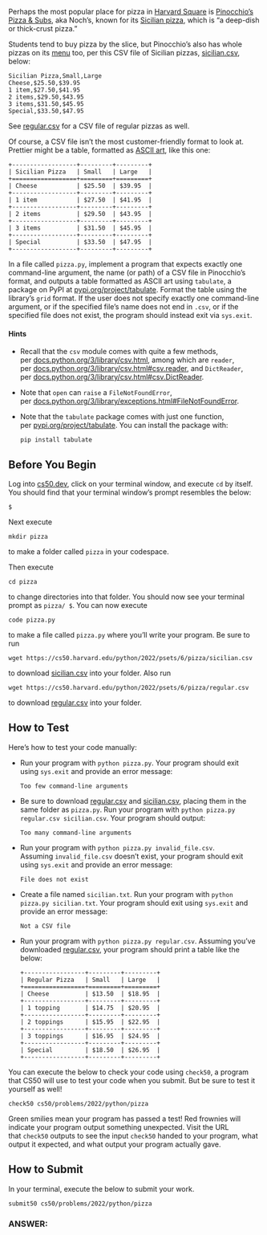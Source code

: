 Perhaps the most popular place for pizza in [Harvard Square](https://en.wikipedia.org/wiki/Harvard_Square) is [Pinocchio’s Pizza & Subs](https://www.pinocchiospizza.net/), aka Noch’s, known for its [Sicilian pizza](https://www.pinocchiospizza.net/sicilian_vs_regular.html), which is “a deep-dish or thick-crust pizza.”

Students tend to buy pizza by the slice, but Pinocchio’s also has whole pizzas on its [menu](https://www.pinocchiospizza.net/menu.html) too, per this CSV file of Sicilian pizzas, [sicilian.csv](https://cs50.harvard.edu/python/2022/psets/6/pizza/sicilian.csv), below:

```csv
Sicilian Pizza,Small,Large
Cheese,$25.50,$39.95
1 item,$27.50,$41.95
2 items,$29.50,$43.95
3 items,$31.50,$45.95
Special,$33.50,$47.95
```

See [regular.csv](https://cs50.harvard.edu/python/2022/psets/6/pizza/regular.csv) for a CSV file of regular pizzas as well.

Of course, a CSV file isn’t the most customer-friendly format to look at. Prettier might be a table, formatted as [ASCII art](https://en.wikipedia.org/wiki/ASCII_art), like this one:

```
+------------------+---------+---------+
| Sicilian Pizza   | Small   | Large   |
+==================+=========+=========+
| Cheese           | $25.50  | $39.95  |
+------------------+---------+---------+
| 1 item           | $27.50  | $41.95  |
+------------------+---------+---------+
| 2 items          | $29.50  | $43.95  |
+------------------+---------+---------+
| 3 items          | $31.50  | $45.95  |
+------------------+---------+---------+
| Special          | $33.50  | $47.95  |
+------------------+---------+---------+
```

In a file called `pizza.py`, implement a program that expects exactly one command-line argument, the name (or path) of a CSV file in Pinocchio’s format, and outputs a table formatted as ASCII art using `tabulate`, a package on PyPI at [pypi.org/project/tabulate](https://pypi.org/project/tabulate/). Format the table using the library’s `grid` format. If the user does not specify exactly one command-line argument, or if the specified file’s name does not end in `.csv`, or if the specified file does not exist, the program should instead exit via `sys.exit`.

#### Hints
- Recall that the `csv` module comes with quite a few methods, per [docs.python.org/3/library/csv.html](https://docs.python.org/3/library/csv.html), among which are `reader`, per [docs.python.org/3/library/csv.html#csv.reader](https://docs.python.org/3/library/csv.html#csv.reader), and `DictReader`, per [docs.python.org/3/library/csv.html#csv.DictReader](https://docs.python.org/3/library/csv.html#csv.DictReader).
- Note that `open` can `raise` a `FileNotFoundError`, per [docs.python.org/3/library/exceptions.html#FileNotFoundError](https://docs.python.org/3/library/exceptions.html#FileNotFoundError).
- Note that the `tabulate` package comes with just one function, per [pypi.org/project/tabulate](https://pypi.org/project/tabulate/). You can install the package with:
    
    ```
    pip install tabulate
    ```


## Before You Begin

Log into [cs50.dev](https://cs50.dev/), click on your terminal window, and execute `cd` by itself. You should find that your terminal window’s prompt resembles the below:

```
$
```

Next execute

```
mkdir pizza
```

to make a folder called `pizza` in your codespace.

Then execute

```
cd pizza
```

to change directories into that folder. You should now see your terminal prompt as `pizza/ $`. You can now execute

```
code pizza.py
```

to make a file called `pizza.py` where you’ll write your program. Be sure to run

```
wget https://cs50.harvard.edu/python/2022/psets/6/pizza/sicilian.csv
```

to download [sicilian.csv](https://cs50.harvard.edu/python/2022/psets/6/pizza/sicilian.csv) into your folder. Also run

```
wget https://cs50.harvard.edu/python/2022/psets/6/pizza/regular.csv
```

to download [regular.csv](https://cs50.harvard.edu/python/2022/psets/6/pizza/regular.csv) into your folder.

## How to Test

Here’s how to test your code manually:

- Run your program with `python pizza.py`. Your program should exit using `sys.exit` and provide an error message:
    
    ```
    Too few command-line arguments
    ```
    
- Be sure to download [regular.csv](https://cs50.harvard.edu/python/2022/psets/6/pizza/regular.csv) and [sicilian.csv](https://cs50.harvard.edu/python/2022/psets/6/pizza/sicilian.csv), placing them in the same folder as `pizza.py`. Run your program with `python pizza.py regular.csv sicilian.csv`. Your program should output:
    
    ```
    Too many command-line arguments
    ```
    
- Run your program with `python pizza.py invalid_file.csv`. Assuming `invalid_file.csv` doesn’t exist, your program should exit using `sys.exit` and provide an error message:
    
    ```
    File does not exist
    ```
    
- Create a file named `sicilian.txt`. Run your program with `python pizza.py sicilian.txt`. Your program should exit using `sys.exit` and provide an error message:
    
    ```
    Not a CSV file
    ```
    
- Run your program with `python pizza.py regular.csv`. Assuming you’ve downloaded [regular.csv](https://cs50.harvard.edu/python/2022/psets/6/pizza/regular.csv), your program should print a table like the below:
    
    ```
    +-----------------+---------+---------+
    | Regular Pizza   | Small   | Large   |
    +=================+=========+=========+
    | Cheese          | $13.50  | $18.95  |
    +-----------------+---------+---------+
    | 1 topping       | $14.75  | $20.95  |
    +-----------------+---------+---------+
    | 2 toppings      | $15.95  | $22.95  |
    +-----------------+---------+---------+
    | 3 toppings      | $16.95  | $24.95  |
    +-----------------+---------+---------+
    | Special         | $18.50  | $26.95  |
    +-----------------+---------+---------+
    ```
    

You can execute the below to check your code using `check50`, a program that CS50 will use to test your code when you submit. But be sure to test it yourself as well!

```
check50 cs50/problems/2022/python/pizza
```

Green smilies mean your program has passed a test! Red frownies will indicate your program output something unexpected. Visit the URL that `check50` outputs to see the input `check50` handed to your program, what output it expected, and what output your program actually gave.

## How to Submit

In your terminal, execute the below to submit your work.

```
submit50 cs50/problems/2022/python/pizza
```

### ANSWER:
